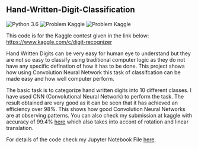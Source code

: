 ## Hand-Written-Digit-Classification

![Python 3.6](https://img.shields.io/badge/Python-3.6-brightgreen.svg)    ![Problem Kaggle](https://img.shields.io/badge/Problem-Vision-blue.svg)     ![Problem Kaggle](https://img.shields.io/badge/Data-Kaggle-orange.svg)

This code is for the Kaggle contest given in the link below:
https://www.kaggle.com/c/digit-recognizer

Hand Written Digits can be very easy for human eye to understand but they are not so easy to classify using traditional computer logic as they do not have any specific defination of how it has to be done. This project shows how using Convolution Neural Network this task of classifcation can be made easy and how well computer perform. 

The basic task is to categorize hand written digits into 10 different classes. I have used CNN (Convolutional Neural Network) to perform the task. The result obtained are very good as it can be seen that it has achieved an efficiency over 98%. This shows how good Convolution Neural Networks are at observing patterns. You can also check my submission at kaggle with accuracy of 99.4% [here](https://www.kaggle.com/c/digit-recognizer/submissions) which also takes into accont of rotation and linear translation.

For details of the code check my Jupyter Notebook File [here](https://github.com/deepayanbardhan/hand-written-digit-classification/blob/master/hand-written-digit-classifier.ipynb).
